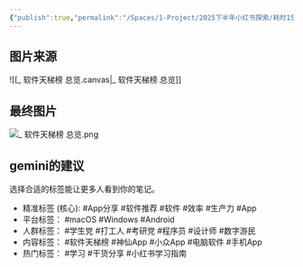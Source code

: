 ```yaml
---
{"publish":true,"permalink":"/Spaces/1-Project/2025下半年小红书探索/耗时15年，横跨3大平台，我从253款软件中选出的终极名单！.md","created":"2025-07-20","modified":"2025-07-25","cssclasses":""}
---
```



## 图片来源

![[_ 软件天梯榜 总览.canvas|_ 软件天梯榜 总览]]

## 最终图片

![_ 软件天梯榜 总览.png](https://pub-pic.oldwinter.top/2025/07/cd5ae4a97c472bcb9790fad42ebe91f2.png)

## gemini的建议

选择合适的标签能让更多人看到你的笔记。

- 精准标签 (核心): ⁠#App分享 ⁠#软件推荐 ⁠#软件 ⁠#效率 ⁠#生产力 ⁠#App 	
- 平台标签： ⁠#macOS ⁠#Windows ⁠#Android 	
- 人群标签： ⁠#学生党 ⁠#打工人 ⁠#考研党 ⁠#程序员 ⁠#设计师 ⁠#数字游民 	
- 内容标签： ⁠#软件天梯榜 ⁠#神仙App ⁠#小众App ⁠#电脑软件 ⁠#手机App 	
- 热门标签： ⁠#学习 ⁠#干货分享 ⁠#小红书学习指南
